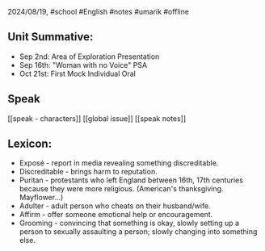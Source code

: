 2024/08/19, #school #English #notes #umarik #offline 
## Unit Summative:
- Sep 2nd: Area of Exploration Presentation
- Sep 16th: "Woman with no Voice" PSA
- Oct 21st: First Mock Individual Oral
## Speak
[[speak - characters]]
[[global issue]]
[[speak notes]]
## Lexicon:
- Exposé - report in media revealing something discreditable.
- Discreditable - brings harm to reputation.
- Puritan - protestants who left England between 16th, 17th centuries because they were more religious. (American's thanksgiving. Mayflower...)
- Adulter - adult person who cheats on their husband/wife.
- Affirm - offer someone emotional help or encouragement.
- Grooming - convincing that something is okay, slowly setting up a person to sexually assaulting a person; slowly changing into something else.